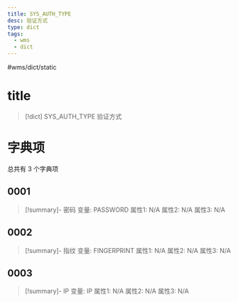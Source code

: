 ```yaml
---
title: SYS_AUTH_TYPE
desc: 验证方式
type: dict
tags:
  - wms
  - dict
---
```

#wms/dict/static

# title
>[!dict] SYS_AUTH_TYPE
> 验证方式

# 字典项
总共有 3 个字典项
## 0001
>[!summary]- 密码
>变量: PASSWORD
>属性1: N/A
>属性2: N/A
>属性3: N/A

## 0002
>[!summary]- 指纹
>变量: FINGERPRINT
>属性1: N/A
>属性2: N/A
>属性3: N/A

## 0003
>[!summary]- IP
>变量: IP
>属性1: N/A
>属性2: N/A
>属性3: N/A
